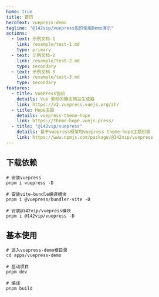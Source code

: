```yaml
---
home: true
title: 首页
heroText: vuepress-demo
tagline: "@142vip/vuepress包的使用Demo演示"
actions:
  - text: 示例文档-1
    link: /example/test-1.md
    type: primary
  - text: 示例文档-2
    link: /example/test-2.md
    type: secondary
  - text: 示例文档-3
    link: /example/test-3.md
    type: secondary
features:
  - title: VuePress官网
    details: Vue 驱动的静态网站生成器
    link: https://v2.vuepress.vuejs.org/zh/
  - title: Hope主题
    details: vuepress-theme-hope
    link: https://theme-hope.vuejs.press/
  - title: "@142vip/vuepress"
    details: 基于vuepress框架和vuepress-theme-hope主题封装
    link: https://www.npmjs.com/package/@142vip/vuepress
---
```


## 下载依赖

```bash:no-line-numbers
# 安装vuepress
pnpm i vuepress -D

# 安装vite-bundle编译模块
pnpm i @vuepress/bundler-vite -D

# 安装@142vip/vuepress模块
pnpm i @142vip/vuepress -D
```

## 基本使用

```bash:no-line-numbers
# 进入vuepress-demo根目录
cd apps/vuepress-demo

# 启动项目
pnpm dev

# 编译
pnpm build
```
